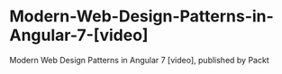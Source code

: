 # Modern-Web-Design-Patterns-in-Angular-7-[video]
Modern Web Design Patterns in Angular 7 [video], published by Packt
